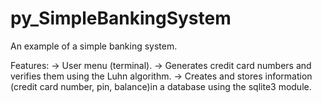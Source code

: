 # py_SimpleBankingSystem
An example of a simple banking system.

Features:
-> User menu (terminal).
-> Generates credit card numbers and verifies them using the Luhn algorithm.
-> Creates and stores information (credit card number, pin, balance)in a database using the sqlite3 module.
